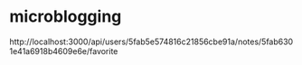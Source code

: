 # microblogging

http://localhost:3000/api/users/5fab5e574816c21856cbe91a/notes/5fab6301e41a6918b4609e6e/favorite